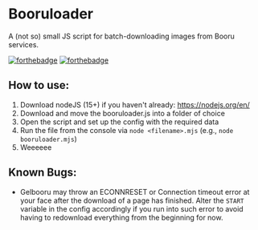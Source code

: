 # Booruloader

A (not so) small JS script for batch-downloading images from Booru services.

[![forthebadge](https://forthebadge.com/images/badges/uses-js.svg)](https://forthebadge.com) [![forthebadge](https://forthebadge.com/images/badges/gluten-free.svg)](https://forthebadge.com)

## How to use:
1. Download nodeJS (15+) if you haven't already: https://nodejs.org/en/
2. Download and move the booruloader.js into a folder of choice
3. Open the script and set up the config with the required data
4. Run the file from the console via `node <filename>.mjs` (e.g., `node booruloader.mjs`)
5. Weeeeee

## Known Bugs:
- Gelbooru may throw an ECONNRESET or Connection timeout error at your face after the download of a page has finished. Alter the `START` variable in the config accordingly if you run into such error to avoid having to redownload everything from the beginning for now.
